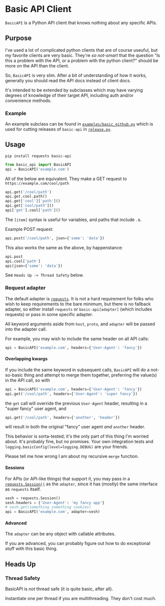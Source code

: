 # Basic API Client

`BasicAPI` is a Python API client that knows nothing about any specific APIs.

## Purpose

I've used a lot of complicated python clients that are of course useuful,
but my favorite clients are very basic.  They're _so not-smart_ that the question
"Is this a problem with the API, or a problem with the python client?"
should be more on the API than the client.

So, `BasicAPI` is very slim.  After a bit of understanding of how it works,
generally you should read the API docs instead of client docs.

It's intended to be extended by subclasses which may have varying degrees
of knowledge of their target API, including auth and/or convenience methods.

### Example

An example subclass can be found in
[`examples/basic_github.py`](https://github.com/gulducat/basic-api/blob/master/examples/basic_github.py)
which is used for cutting releases of `basic-api` in
[`release.py`](https://github.com/gulducat/basic-api/blob/master/release.py).

## Usage

```
pip install requests basic-api
```

```python
from basic_api import BasicAPI
api = BasicAPI('example.com')
```

All of the below are equivalent.
They make a GET request to `https://example.com/cool/path`

```python
api.get('/cool/path')
api.get.cool.path()
api.get['cool']['path']()
api.get['cool/path']()
api['get'].cool['path']()
```

The `[item]` syntax is useful for variables, and paths that include `.`s.

Example POST request:

```python
api.post('/cool/path', json={'some': 'data'})
```

This also works the same as the above, by happenstance:

```python
api.post
api.cool['path']
api(json={'some': 'data'})
```

See `Heads Up -> Thread Safety` below.

### Request adapter

The default adapter is [`requests`](https://requests.readthedocs.io/).
It is not a hard requirement for folks who wish to keep requirements to the bare minimum,
but there is no fallback adapter, so either install `requests`
or `basic-api[adapter]` (which includes requests) or pass in some specific adapter.

All keyword arguments aside from `host`, `proto`, and `adapter`
will be passed into the adapter call.

For example, you may wish to include the same header on all API calls:

```python
api = BasicAPI('example.com', headers={'User-Agent': 'fancy'})
```

#### Overlapping kwargs

If you include the same keyword in subsequent calls,
`BasicAPI` will do a not-so-basic thing and attempt to merge them together,
preferring the value(s) in the API call, so with

```python
api = BasicAPI('example.com', headers={'User-Agent': 'fancy'})
api.get('/cool/path', headers={'User-Agent': 'super fancy'})
```

the `get` call will override the previous `User-Agent` header,
resulting in a "super fancy" user agent, and

```python
api.get('/cool/path', headers={'another', 'header'})
```

will result in both the original "fancy" user agent _and_ `another` header.

This behavior is sorta-tested; it's the only part of this thing I'm worried about.
It's probably fine, but no promises.  Your own integration tests
and `logging.basicConfig(level=logging.DEBUG)` are your friends.

Please tell me how wrong I am about my recursive `merge` function.

#### Sessions

For APIs (or API-like things) that support it, you may pass in a
[`requests.Session()`](https://2.python-requests.org/en/master/user/advanced/#session-objects)
as the `adapter`, since it has (mostly) the same interface as `requests` itself.

```python
sesh = requests.Session()
sesh.headers = {'User-Agent': 'my fancy app'}
# sesh.get(something something cookies)
api = BasicAPI('example.com', adapter=sesh)
```

#### Advanced

The `adapter` can be any object with callable attributes.

If you are advanced, you can probably figure out how to do exceptional stuff with this basic thing.

## Heads Up

### Thread Safety

BasicAPI is _not_ thread safe (it is quite basic, after all).

Instantiate one per thread if you are multithreading.
They don't cost much.
